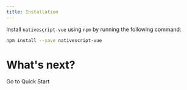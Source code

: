 ```yaml
---
title: Installation
---
```


Install `nativescript-vue` using `npm` by running the following command:

```sh
npm install --save nativescript-vue
```

# What's next?

<a router-link="/quick-start" class="docute-button docute-button-success">
    Go to Quick Start
</a>
